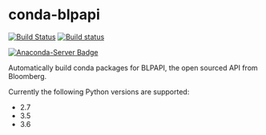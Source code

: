# conda-blpapi
[![Build Status](https://travis-ci.org/macinv/conda-blpapi.svg?branch=master)](https://travis-ci.org/macinv/conda-blpapi)
[![Build status](https://ci.appveyor.com/api/projects/status/94j8kssf3fdeo7d3/branch/master?svg=true)](https://ci.appveyor.com/project/lbjeffli/conda-blpapi/branch/master)

[![Anaconda-Server Badge](https://anaconda.org/macinv/blpapi/badges/version.svg)](https://anaconda.org/macinv/blpapi)


Automatically build conda packages for BLPAPI, the open sourced API from Bloomberg.  

Currently the following Python versions are supported:
* 2.7
* 3.5
* 3.6